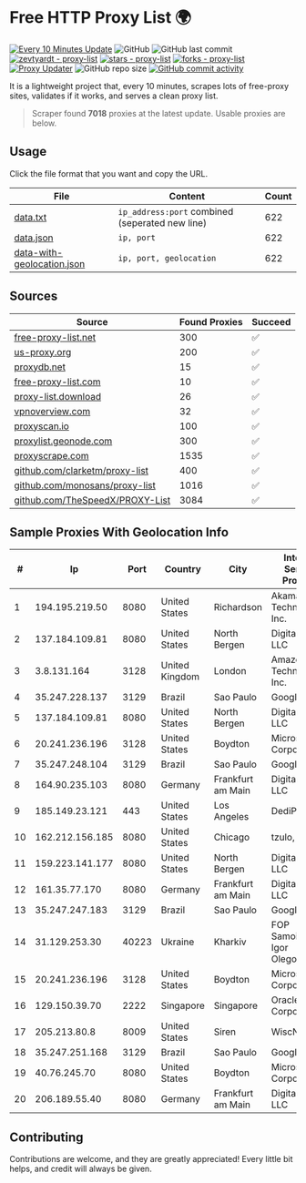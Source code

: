 
# Free HTTP Proxy List 🌍

[![Every 10 Minutes Update](https://github.com/mertguvencli/http-proxy-list/actions/workflows/main.yml/badge.svg?branch=main)](https://github.com/mertguvencli/http-proxy-list/actions/workflows/main.yml)
![GitHub](https://img.shields.io/github/license/mertguvencli/http-proxy-list)
![GitHub last commit](https://img.shields.io/github/last-commit/mertguvencli/http-proxy-list)
[![zevtyardt - proxy-list](https://img.shields.io/static/v1?label=zevtyardt&message=proxy-list&color=blue&logo=github)](https://github.com/zevtyardt/proxy-list "Go to GitHub repo")
[![stars - proxy-list](https://img.shields.io/github/stars/zevtyardt/proxy-list?style=social)](https://github.com/zevtyardt/proxy-list)
[![forks - proxy-list](https://img.shields.io/github/forks/zevtyardt/proxy-list?style=social)](https://github.com/zevtyardt/proxy-list)
[![Proxy Updater](https://github.com/zevtyardt/proxy-list/workflows/Proxy%20Updater/badge.svg)](https://github.com/zevtyardt/proxy-list/actions?query=workflow:"Proxy+Updater")
![GitHub repo size](https://img.shields.io/github/repo-size/zevtyardt/proxy-list)
[![GitHub commit activity](https://img.shields.io/github/commit-activity/m/zevtyardt/proxy-list?logo=commits)](https://github.com/zevtyardt/proxy-list/commits/main)

It is a lightweight project that, every 10 minutes, scrapes lots of free-proxy sites, validates if it works, and serves a clean proxy list.

> Scraper found **7018** proxies at the latest update. Usable proxies are below.

## Usage

Click the file format that you want and copy the URL.

|File|Content|Count|
|----|-------|-----|
|[data.txt](https://raw.githubusercontent.com/mertguvencli/http-proxy-list/main/proxy-list/data.txt)|`ip_address:port` combined (seperated new line)|622|
|[data.json](https://raw.githubusercontent.com/mertguvencli/http-proxy-list/main/proxy-list/data.json)|`ip, port`|622|
|[data-with-geolocation.json](https://raw.githubusercontent.com/mertguvencli/http-proxy-list/main/proxy-list/data-with-geolocation.json)|`ip, port, geolocation`|622|

## Sources

|Source|Found Proxies|Succeed|
|------|-------------|-------|
|[free-proxy-list.net](https://free-proxy-list.net)|300|✅|
|[us-proxy.org](https://www.us-proxy.org)|200|✅|
|[proxydb.net](http://proxydb.net)|15|✅|
|[free-proxy-list.com](https://free-proxy-list.com/?page=&port=&type%5B%5D=http&type%5B%5D=https&up_time=0&search=Search)|10|✅|
|[proxy-list.download](https://www.proxy-list.download/HTTP)|26|✅|
|[vpnoverview.com](https://vpnoverview.com/privacy/anonymous-browsing/free-proxy-servers)|32|✅|
|[proxyscan.io](https://www.proxyscan.io)|100|✅|
|[proxylist.geonode.com](https://proxylist.geonode.com/api/proxy-list?limit=300&page=1&sort_by=lastChecked&sort_type=desc&protocols=http,https)|300|✅|
|[proxyscrape.com](https://api.proxyscrape.com/v2/?request=displayproxies&protocol=http&timeout=10000&country=all&ssl=all&anonymity=all)|1535|✅|
|[github.com/clarketm/proxy-list](https://raw.githubusercontent.com/clarketm/proxy-list/master/proxy-list-raw.txt)|400|✅|
|[github.com/monosans/proxy-list](https://raw.githubusercontent.com/monosans/proxy-list/main/proxies/http.txt)|1016|✅|
|[github.com/TheSpeedX/PROXY-List](https://raw.githubusercontent.com/TheSpeedX/PROXY-List/master/http.txt)|3084|✅|


## Sample Proxies With Geolocation Info

|#|Ip|Port|Country|City|Internet Service Provider|
|-|--|----|-------|----|-------------------------|
|1|194.195.219.50|8080|United States|Richardson|Akamai Technologies, Inc.|
|2|137.184.109.81|8080|United States|North Bergen|DigitalOcean, LLC|
|3|3.8.131.164|3128|United Kingdom|London|Amazon Technologies Inc.|
|4|35.247.228.137|3129|Brazil|Sao Paulo|Google LLC|
|5|137.184.109.81|8080|United States|North Bergen|DigitalOcean, LLC|
|6|20.241.236.196|3128|United States|Boydton|Microsoft Corporation|
|7|35.247.248.104|3129|Brazil|Sao Paulo|Google LLC|
|8|164.90.235.103|8080|Germany|Frankfurt am Main|DigitalOcean, LLC|
|9|185.149.23.121|443|United States|Los Angeles|DediPath|
|10|162.212.156.185|8080|United States|Chicago|tzulo, inc.|
|11|159.223.141.177|8080|United States|North Bergen|DigitalOcean, LLC|
|12|161.35.77.170|8080|Germany|Frankfurt am Main|DigitalOcean, LLC|
|13|35.247.247.183|3129|Brazil|Sao Paulo|Google LLC|
|14|31.129.253.30|40223|Ukraine|Kharkiv|FOP Samoilenko Igor Olegovich|
|15|20.241.236.196|3128|United States|Boydton|Microsoft Corporation|
|16|129.150.39.70|2222|Singapore|Singapore|Oracle Corporation|
|17|205.213.80.8|8009|United States|Siren|WiscNet|
|18|35.247.251.168|3129|Brazil|Sao Paulo|Google LLC|
|19|40.76.245.70|8080|United States|Boydton|Microsoft Corporation|
|20|206.189.55.40|8080|Germany|Frankfurt am Main|DigitalOcean, LLC|



## Contributing

Contributions are welcome, and they are greatly appreciated! Every
little bit helps, and credit will always be given.

